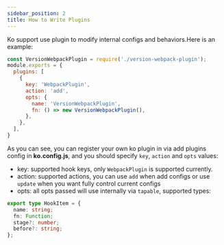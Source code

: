 ```yaml
---
sidebar_position: 2
title: How to Write Plugins
---
```


Ko support use plugin to modify internal configs and behaviors.Here is an example:

```js
const VersionWebpackPlugin = require('./version-webpack-plugin');
module.exports = {
  plugins: [
    {
      key: 'WebpackPlugin',
      action: 'add',
      opts: {
        name: 'VersionWebpackPlugin',
        fn: () => new VersionWebpackPlugin(),
      },
    },
  ],
}
```

As you can see, you can register your own ko plugin in via add plugins config in **ko.config.js**, and you should specify `key`, `action` and `opts` values:

* key: supported hook keys, only `WebpackPlugin` is supported currently.
* action: supported actions, you can use `add` when add configs or use `update` when you want fully control current configs
* opts: all opts passed will use internally via `tapable`, supported types:

```typescript
export type HookItem = {
  name: string;
  fn: Function;
  stage?: number;
  before?: string;
};
```
